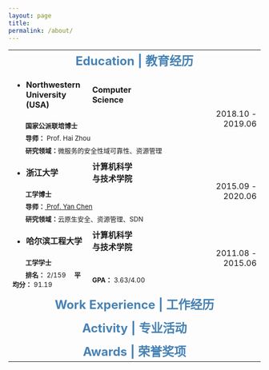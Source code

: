 ```yaml
---
layout: page
title: 
permalink: /about/
---
```



<table>
  <tr>
    <td align="center" colspan="4"><font size=5 color='steelBlue'><strong>Education | 教育经历</strong></font></td>
  </tr>
  
  <tr>
    <td align="left"><ul><li><font size=3><strong>Northwestern University (USA)&emsp;</strong></font></li></ul></td>
    <td align="left"><font size=3><strong>Computer Science&emsp;</strong></font></td>
    <td align="left">&emsp;&emsp;&emsp;&emsp;&emsp;&emsp;&emsp;&emsp;</td>
    <td align="right" rowspan="4"><font size=3>&emsp;2018.10&nbsp;-&nbsp;2019.06</font></td>
  </tr>
  <tr>
    <td align="left" colspan="3"><font size=2>&emsp;&emsp;<strong>国家公派联培博士</strong></font></td>
  </tr>
  <tr>
    <td align="left" colspan="3"><font size=2>&emsp;&emsp;<strong>导师：</strong> Prof. Hai Zhou</font></td>
  </tr>
  <tr>
    <td align="left" colspan="3"><font size=2>&emsp;&emsp;<strong>研究领域：</strong>微服务的安全性域可靠性、资源管理</font></td>
  </tr>
  
  <tr>
    <td align="left"><ul><li><font size=3><strong>浙江大学</strong></font></li></ul></td>
    <td align="left"><font size=3><strong>计算机科学与技术学院</strong></font></td>
    <td align="left">&emsp;&emsp;&emsp;&emsp;&emsp;&emsp;&emsp;&emsp;</td>
    <td align="right" rowspan="4"><font size=3>2015.09&nbsp;-&nbsp;2020.06</font></td>
  </tr>
  <tr>
    <td align="left" colspan="3"><font size=2>&emsp;&emsp;<strong>工学博士</strong></font></td>
  </tr>
  <tr>
    <td align="left" colspan="3"><font size=2>&emsp;&emsp;<strong>导师：</strong><a href="https://users.cs.northwestern.edu/~ychen/"> Prof. Yan Chen</a></font></td>
  </tr>
  <tr>
    <td align="left" colspan="3"><font size=2>&emsp;&emsp;<strong>研究领域：</strong>云原生安全、资源管理、SDN</font></td>
  </tr>
  
  <tr>
    <td align="left"><ul><li><font size=3><strong>哈尔滨工程大学</strong></font></li></ul></td>
    <td align="left"><font size=3><strong>计算机科学与技术学院</strong></font></td>
    <td align="left">&emsp;&emsp;&emsp;&emsp;&emsp;&emsp;&emsp;&emsp;</td>
    <td align="right" rowspan="3"><font size=3>2011.08&nbsp;-&nbsp;2015.06</font></td>
  </tr>
  <tr>
    <td align="left" colspan="3"><font size=2>&emsp;&emsp;<strong>工学学士</strong></font></td>
  </tr>
  <tr>
    <td align="left"><font size=2>&emsp;&emsp;<strong>排名：</strong> 2/159 &emsp;<strong>平均分：</strong> 91.19</font></td>
    <td align="left" colspan="2"><font size=2><strong>GPA：</strong> 3.63/4.00</font></td>
  </tr>
  
  <tr>
    <td align="center" colspan="4"> </td>
  </tr>
  
  <tr>
    <td align="center" colspan="4"><font size=5 color='steelBlue'><strong>Work Experience | 工作经历</strong></font></td>
  </tr>
  
  <tr>
    <td align="center" colspan="4"> </td>
  </tr>
  
  <tr>
    <td align="center" colspan="4"><font size=5 color='steelBlue'><strong>Activity | 专业活动</strong></font></td>
  </tr>
  
  <tr>
    <td align="center" colspan="4"> </td>
  </tr>
  
  <tr>
    <td align="center" colspan="4"><font size=5 color='steelBlue'><strong>Awards | 荣誉奖项</strong></font></td>
  </tr>
</table>
